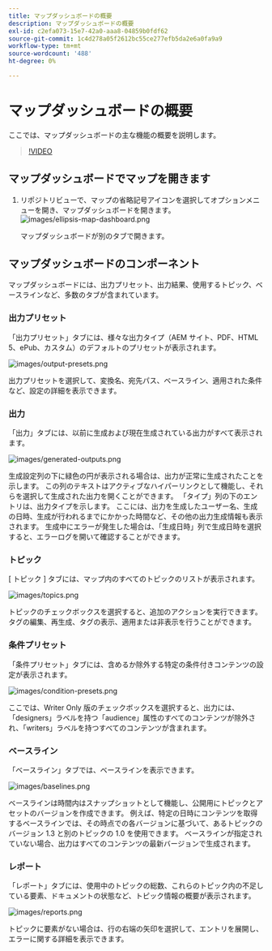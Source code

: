 ```yaml
---
title: マップダッシュボードの概要
description: マップダッシュボードの概要
exl-id: c2efa073-15e7-42a0-aaa8-04859b0fdf62
source-git-commit: 1c4d278a05f2612bc55ce277efb5da2e6a0fa9a9
workflow-type: tm+mt
source-wordcount: '488'
ht-degree: 0%

---
```


# マップダッシュボードの概要

ここでは、マップダッシュボードの主な機能の概要を説明します。

>[!VIDEO](https://video.tv.adobe.com/v/339040?quality=12&learn=on)

## マップダッシュボードでマップを開きます

1. リポジトリビューで、マップの省略記号アイコンを選択してオプションメニューを開き、マップダッシュボードを開きます。
   ![images/ellipsis-map-dashboard.png](images/ellipsis-map-dashboard.png)

   マップダッシュボードが別のタブで開きます。

## マップダッシュボードのコンポーネント

マップダッシュボードには、出力プリセット、出力結果、使用するトピック、ベースラインなど、多数のタブが含まれています。

### 出力プリセット

「出力プリセット」タブには、様々な出力タイプ（AEM サイト、PDF、HTML 5、ePub、カスタム）のデフォルトのプリセットが表示されます。

![images/output-presets.png](images/output-presets.png)

出力プリセットを選択して、変換名、宛先パス、ベースライン、適用された条件など、設定の詳細を表示できます。

### 出力

「出力」タブには、以前に生成および現在生成されている出力がすべて表示されます。

![images/generated-outputs.png](images/generated-outputs.png)

生成設定列の下に緑色の円が表示される場合は、出力が正常に生成されたことを示します。 この列のテキストはアクティブなハイパーリンクとして機能し、それらを選択して生成された出力を開くことができます。 「タイプ」列の下のエントリは、出力タイプを示します。
ここには、出力を生成したユーザー名、生成の日時、生成が行われるまでにかかった時間など、その他の出力生成情報も表示されます。 生成中にエラーが発生した場合は、「生成日時」列で生成日時を選択すると、エラーログを開いて確認することができます。

### トピック

[ トピック ] タブには、マップ内のすべてのトピックのリストが表示されます。

![images/topics.png](images/topics.png)

トピックのチェックボックスを選択すると、追加のアクションを実行できます。 タグの編集、再生成、タグの表示、適用または非表示を行うことができます。

### 条件プリセット

「条件プリセット」タブには、含めるか除外する特定の条件付きコンテンツの設定が表示されます。

![images/condition-presets.png](images/condition-presets.png)

ここでは、Writer Only 版のチェックボックスを選択すると、出力には、「designers」ラベルを持つ「audience」属性のすべてのコンテンツが除外され、「writers」ラベルを持つすべてのコンテンツが含まれます。

### ベースライン

「ベースライン」タブでは、ベースラインを表示できます。

![images/baselines.png](images/baselines.png)

ベースラインは時間内はスナップショットとして機能し、公開用にトピックとアセットのバージョンを作成できます。 例えば、特定の日時にコンテンツを取得するベースラインでは、その時点での各バージョンに基づいて、あるトピックのバージョン 1.3 と別のトピックの 1.0 を使用できます。
ベースラインが指定されていない場合、出力はすべてのコンテンツの最新バージョンで生成されます。

### レポート

「レポート」タブには、使用中のトピックの総数、これらのトピック内の不足している要素、ドキュメントの状態など、トピック情報の概要が表示されます。

![images/reports.png](images/reports.png)

トピックに要素がない場合は、行の右端の矢印を選択して、エントリを展開し、エラーに関する詳細を表示できます。
